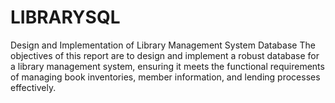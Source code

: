 # LIBRARYSQL
Design and Implementation of Library Management System Database
The objectives of this report are to design and implement a robust database for a library management system, ensuring it meets the functional requirements of managing book inventories, member information, and lending processes effectively.
